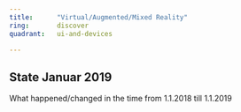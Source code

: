 ```yaml
---
title:      "Virtual/Augmented/Mixed Reality"
ring:       discover
quadrant:   ui-and-devices

---
```


## State Januar 2019 ##

What happened/changed in the time from 1.1.2018 till 1.1.2019
